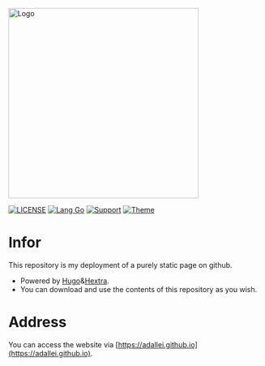<a href="https://adallei.github.io"><img src="https://github.com/user-attachments/assets/4d1bcb3a-a161-4a5a-9a8e-cd34f98a6308" alt="Logo" width="375"></a>

[![LICENSE](https://img.shields.io/badge/License-MIT-green)](https://github.com/Adallei/adallei.github.io/blob/static/LICENSE)
[![Lang Go](https://img.shields.io/badge/Lang-Go-blue)](https://github.com/golang/go)
[![Support](https://img.shields.io/badge/Support-Hugo-red)](https://github.com/gohugoio/hugo)
[![Theme](https://img.shields.io/badge/Theme-Hextra-white)](https://github.com/imfing/hextra)
# Infor
This repository is my deployment of a purely static page on github.
* Powered by [Hugo](https://github.com/gohugoio/hugo)&[Hextra](https://github.com/imfing/hextra).
* You can download and use the contents of this repository as you wish.
# Address
You can access the website via [https://adallei.github.io](https://adallei.github.io).
